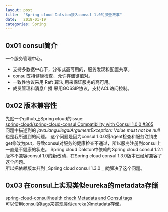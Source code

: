 ```yaml
---
layout: post
title:  "Spring cloud Dalston接入consul 1.0的那些故事"
date:   2018-01-19
categories: Spring
---
```


## 0x01 consul简介
一个服务管理中心。
* 支持多数据中心下，分布式高可用的，服务发现和配置共享。
* consul支持健康检查，允许存储键值对。
* 一致性协议采用 Raft 算法,用来保证服务的高可用。
* 成员管理和消息广播 采用GOSSIP协议，支持ACL访问控制。

## 0x02 版本兼容性
先贴一个github上Spring cloud的issue:<br>
[spring-cloud/spring-cloud-consul Compatibility with Consul 1.0.0 #365](https://github.com/spring-cloud/spring-cloud-consul/issues/365)<br>
问题中描述到的 _java.lang.IllegalArgumentException: Value must not be null_ 也是我所遇到的问题。
这个问题是因为consul 1.0.0将agent检查和服务注销由get修改为put，导致consul对服务的健康检查不通过，所以服务注册到consul上一直是不健康的状态。
Spring cloud Dalston中依赖的Spring cloud consul 1.2.1版本不兼容consul 1.0的新改动，在Spring cloud consul 1.3.0版本已经解兼容了这个问题。<br>
所以把依赖版本升到 _Spring cloud consul 1.3.0 _ 就解决了这个问题。

## 0x03 在consul上实现类似eureka的metadata存储
[spring-cloud-consul/health check Metadata and Consul tags](https://github.com/spring-cloud/spring-cloud-consul/blob/master/docs/src/main/asciidoc/spring-cloud-consul.adoc)<br>
可以使用consul的tags来实现类似eureka的metadata存储。